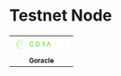 # Testnet Node

<table>
  <tbody>
    <tr>
      <td align="center"><a href="https://goracle.io"><img src="https://raw.githubusercontent.com/MOI14s/Testnet-Node/main/Goracle/goracle.png" width="100px"/><br /><sub><b>Goracle</b></sub></a>
